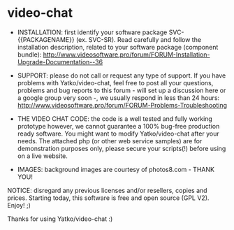 video-chat
==========

* INSTALLATION: first identify your software package SVC-{{PACKAGENAME}} (ex. SVC-SR). Read carefully and follow the installation description, related to your software package (component bundle):
http://www.videosoftware.pro/forum/FORUM-Installation-Upgrade-Documentation--36

* SUPPORT: please do not call or request any type of support. If you have problems with Yatko/video-chat, feel free to post all your questions, problems and bug reports to this forum - will set up a discussion here or a google group very soon -, we usually respond in less than 24 hours:
http://www.videosoftware.pro/forum/FORUM-Problems-Troubleshooting

* THE VIDEO CHAT CODE: the code is a well tested and fully working prototype however, we cannot guarantee a 100% bug-free production ready software. You might want to modify Yatko/video-chat after your needs. The attached php (or other web service samples) are for demonstration purposes only, please secure your scripts(!) before using on a live website.

* IMAGES: background images are courtesy of photos8.com - THANK YOU!

NOTICE: disregard any previous licenses and/or resellers, copies and prices. Starting today, this software is free and open source (GPL V2). Enjoy! ;)

Thanks for using Yatko/video-chat :)
